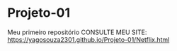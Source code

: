 # Projeto-01
 Meu primeiro repositório 
 CONSULTE MEU SITE:
 https://yagosouza2301.github.io/Projeto-01/Netflix.html

